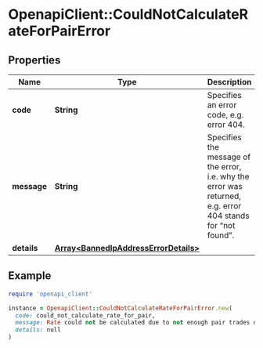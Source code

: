 # OpenapiClient::CouldNotCalculateRateForPairError

## Properties

| Name | Type | Description | Notes |
| ---- | ---- | ----------- | ----- |
| **code** | **String** | Specifies an error code, e.g. error 404. |  |
| **message** | **String** | Specifies the message of the error, i.e. why the error was returned, e.g. error 404 stands for “not found”. |  |
| **details** | [**Array&lt;BannedIpAddressErrorDetails&gt;**](BannedIpAddressErrorDetails.md) |  | [optional] |

## Example

```ruby
require 'openapi_client'

instance = OpenapiClient::CouldNotCalculateRateForPairError.new(
  code: could_not_calculate_rate_for_pair,
  message: Rate could not be calculated due to not enough pair trades data.,
  details: null
)
```

